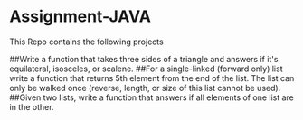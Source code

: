 # Assignment-JAVA
This Repo contains the following projects

##Write a function that takes three sides of a triangle and answers if it's equilateral, isosceles, or scalene.
##For a single-linked (forward only) list write a function that returns 5th element from the end of the list. The list can only be walked once (reverse, length, or size of this list cannot be used).
##Given two lists, write a function that answers if all elements of one list are in the other.
